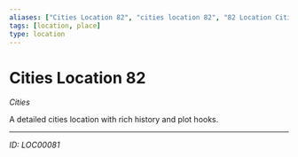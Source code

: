 ```yaml
---
aliases: ["Cities Location 82", "cities location 82", "82 Location Cities"]
tags: [location, place]
type: location
---
```


# Cities Location 82

*Cities*

A detailed cities location with rich history and plot hooks.

---
*ID: LOC00081*